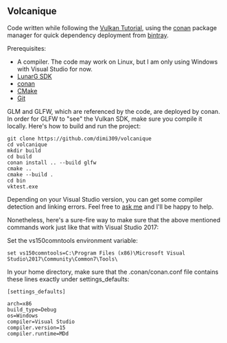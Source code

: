 Volcanique
----------

Code written while following the [Vulkan Tutorial](https://vulkan-tutorial.com/), using the [conan](https://github.com/conan-io/conan) package manager for quick dependency deployment from [bintray](https://bintray.com/conan).

Prerequisites:

- A compiler. The code may work on Linux, but I am only using Windows with Visual Studio for now.
- [LunarG SDK](https://www.lunarg.com/vulkan-sdk/)
- [conan](https://github.com/conan-io/conan)
- [CMake](https://cmake.org/)
- [Git](https://git-scm.com/)

GLM and GLFW, which are referenced by the code, are deployed by conan. In order for GLFW to "see" the Vulkan SDK, make sure you compile it locally. Here's how to build and run the project:

	git clone https://github.com/dimi309/volcanique
	cd volcanique
	mkdir build
	cd build
	conan install .. --build glfw
	cmake ..
	cmake --build .
	cd bin
	vktest.exe

Depending on your Visual Studio version, you can get some compiler detection and linking errors. Feel free to [ask me](https://github.com/dimi309/volcanique/issues) and I'll be happy to help.

Nonetheless, here's a sure-fire way to make sure that the above mentioned commands work just like that with Visual Studio 2017:

Set the vs150comntools environment variable:
	
	set vs150comntools=C:\Program Files (x86)\Microsoft Visual Studio\2017\Community\Common7\Tools\

In your home directory, make sure that the .conan/conan.conf file contains these lines exactly under settings_defaults:

	[settings_defaults]

	arch=x86
	build_type=Debug
	os=Windows
	compiler=Visual Studio
	compiler.version=15
	compiler.runtime=MDd
